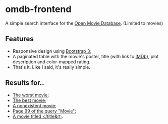 # omdb-frontend

A simple search interface for the [Open Movie Database](http://www.omdbapi.com/). 
(Limited to movies)

## Features
* Responsive design using [Bootstrap 3](http://getbootstrap.com/);
* A paginated table with the movie's poster, title (with link to [IMDb](http://www.imdb.com/)),
plot description and color-mapped rating.
* That's it. Like I said, it's really simple.

## Results for..
* [The worst movie](https://cmpsb.nl/misc/omdb/search.php?t=Code+Name%3A+K.O.Z.);
* [The best movie](https://cmpsb.nl/misc/omdb/search.php?t=The+Shawshank+Redemption);
* [A nonexistent movie](https://cmpsb.nl/misc/omdb/search.php?t=A+good+JJ+Abrams+movie);
* [Page 99 of the query "Movie"](https://cmpsb.nl/misc/omdb/search.php?t=Movie&p=99);
* [A movie titled &lt;/title&rt;](https://cmpsb.nl/misc/omdb/search.php?t=%3C%2Ftitle%3E).